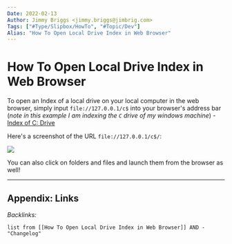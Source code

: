 ```yaml
---
Date: 2022-02-13
Author: Jimmy Briggs <jimmy.briggs@jimbrig.com>
Tags: ["#Type/Slipbox/HowTo", "#Topic/Dev"]
Alias: "How To Open Local Drive Index in Web Browser"
---
```


# How To Open Local Drive Index in Web Browser

To open an Index of a local drive on your local computer in the web browser, simply input `file://127.0.0.1/c$` into your browser's address bar (*note in this example I am indexing the `C` drive of my windows machine*) - [Index of C: Drive](file://127.0.0.1/c$/)

Here's a screenshot of the URL `file://127.0.0.1/c$/`:

![](https://i.imgur.com/vp6sofQ.png)

You can also click on folders and files and launch them from the browser as well!


***


## Appendix: Links

*Backlinks:*

```dataview
list from [[How To Open Local Drive Index in Web Browser]] AND -"Changelog"
```
